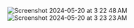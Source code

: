 ![Screenshot 2024-05-20 at 3 22 48 AM](https://github.com/Tanvir-rahman/nuxt-wordpress-starter/assets/15964566/bd11cb15-4fdd-4931-9e64-8a88f9b4cf97)
![Screenshot 2024-05-20 at 3 23 23 AM](https://github.com/Tanvir-rahman/nuxt-wordpress-starter/assets/15964566/001980d2-7d56-44d2-b7b5-43c589560073)

